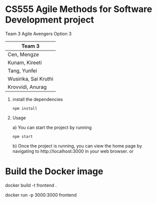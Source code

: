 # CS555 Agile Methods for Software Development project

Team 3	Agile Avengers	Option 3

| Team 3               |
| -------------------- |
| Cen, Mengze          |
| Kunam, Kireeti       |
| Tang, Yunfei         |
| Wusirika, Sai Kruthi |
| Krovvidi, Anurag     |

1. install the dependencies

   ```
   npm install
   ```

2. Usage

   a) You can start the project by running

   ```
   npm start
   ```

   b) Once the project is running, you can view the home page by navigating to http://localhost:3000 in your web browser. or 

# Build the Docker image
docker build -t frontend .
<!-- 
   This command runs a Docker container with the name "frontend" and maps port 3000 of the host machine to port 3000 of the container.
-->
docker run -p 3000:3000 frontend
